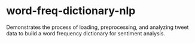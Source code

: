 # word-freq-dictionary-nlp
Demonstrates the process of loading, preprocessing, and analyzing tweet data to build a word frequency dictionary for sentiment analysis.
